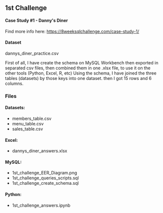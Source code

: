 ## 1st Challenge
#### Case Study #1 - Danny's Diner
Find more info here: https://8weeksqlchallenge.com/case-study-1/

#### Dataset
dannys_diner_practice.csv

First of all, I have create the schema on MySQL Workbench then exported in separated csv files, then combined them in one .xlsx file, to use it on the other tools (Python, Excel, R,  etc)
Using the schema, I have joined the three tables (datasets) by those keys into one dataset. then I got 15 rows and 6 columns.

### Files
#### Datasets:
- members_table.csv
- menu_table.csv
- sales_table.csv

#### Excel:
- dannys_diner_answers.xlsx

#### MySQL:
- 1st_challenge_EER_Diagram.png    
- 1st_challenge_queries_scripts.sql
- 1st_challenge_create_schema.sql

#### Python:
- 1st_challenge_answers.ipynb